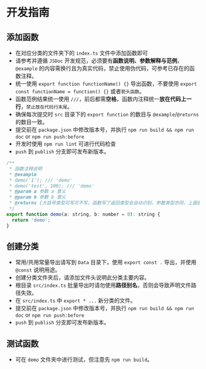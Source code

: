 # 开发指南


## 添加函数

* 在对应分类的文件夹下的 `index.ts` 文件中添加函数即可
* 请参考并遵循 `JSDoc` 开发规范，必须要有**函数说明、参数解释与范例**，`@example` 的内容需换行且为真实代码，禁止使用伪代码，可参考已存在的函数注释。
* 统一使用 `export function functionName() {}` 导出函数，不要使用 `export const functionName = function() {}` 或者`箭头函数`。
* 函数范例结果统一使用 ` /// `，前后都需**空格**，函数内注释统一**放在代码上一行**，`禁止放在代码行末尾`。
* 确保每次提交时 `src` 目录下的 `export function` 的数目与 `@example`/`@returns` 的数目一致。
* 提交前在 `package.json` 中修改版本号，并执行 `npm run build && npm run doc` or `npm run push:before`
* 开发时使用 `npm run lint` 可进行代码检查
* `push` 到 `publish` 分支即可发布新版本。

```javascript
/**
 * 函数注释说明
 * @example
 * demo('1'); /// 'demo'
 * demo('test', 100); /// 'demo'
 * @param a 参数 a 意义
 * @param b 参数 b 意义
 * @returns {大括号类型可写可不写，函数写了返回类型会自动识别，参数类型亦同，上面就没写。}
 */
export function demo(a: string, b: number = 0): string {
  return 'demo';
}
```

## 创建分类

* 常用/共用常量导出请写到 `Data` 目录下，使用 `export const .` 导出，并使用 `@const` 说明用途。
* 创建分类文件夹后，请添加文件头说明此分类主要内容。
* 根目录 `src/index.ts` 批量导出时请勿使用**路径别名**，否则会导致声明文件路径失效。
* 在 `src/index.ts` 中 `export * ...` 新分类的文件。
* 提交前在 `package.json` 中修改版本号，并执行 `npm run build && npm run doc` or `npm run push:before`
* `push` 到 `publish` 分支即可发布新版本。

## 测试函数

* 可在 `demo` 文件夹中进行测试，但注意先 `npm run build`。
